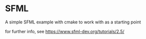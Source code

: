 # SFML

A simple SFML example with cmake to work with as a starting point

for further info, see https://www.sfml-dev.org/tutorials/2.5/
